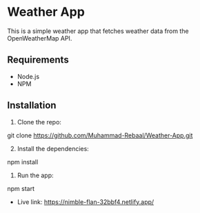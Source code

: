 # Weather App

This is a simple weather app that fetches weather data from the OpenWeatherMap API.

## Requirements

- Node.js
- NPM

## Installation

1. Clone the repo:

git clone https://github.com/Muhammad-Rebaal/Weather-App.git


2. Install the dependencies:

npm install

1. Run the app:

npm start

- Live link: https://nimble-flan-32bbf4.netlify.app/
  
